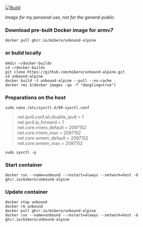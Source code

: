 [![Build](https://github.com/mibere/unbound-alpine/actions/workflows/publish-image.yml/badge.svg?branch=main)](https://github.com/mibere/unbound-alpine/actions/workflows/publish-image.yml)

_Image for my personal use, not for the general public._

### Download pre-built Docker image for _armv7_
```
docker pull ghcr.io/mibere/unbound-alpine
```

### or build locally
```
mkdir ~/docker-builds
cd ~/docker-builds
git clone https://github.com/mibere/unbound-alpine.git
cd unbound-alpine
docker build -t unbound-alpine --pull --no-cache .
docker rmi $(docker images -qa -f "dangling=true")
```

### Preparations on the host
```
sudo nano /etc/sysctl.d/99-sysctl.conf
```

> net.ipv6.conf.all.disable_ipv6 = 1  
> net.ipv4.ip_forward = 1  
> net.core.rmem_default = 2097152  
> net.core.rmem_max = 2097152  
> net.core.wmem_default = 2097152  
> net.core.wmem_max = 2097152

```
sudo sysctl -p
```

### Start container
```
docker run --name=unbound --restart=always --network=host -d ghcr.io/mibere/unbound-alpine
```

### Update container
```
docker stop unbound
docker rm unbound
docker pull ghcr.io/mibere/unbound-alpine
docker run --name=unbound --restart=always --network=host -d ghcr.io/mibere/unbound-alpine
```
